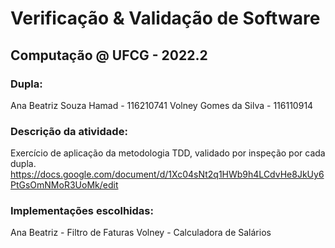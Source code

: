 # Verificação & Validação de Software
## Computação @ UFCG - 2022.2
### Dupla:
Ana Beatriz Souza Hamad - 116210741
Volney Gomes da Silva - 116110914

### Descrição da atividade:
Exercício de aplicação da metodologia TDD, validado por inspeção por cada dupla.
https://docs.google.com/document/d/1Xc04sNt2q1HWb9h4LCdvHe8JkUy6PtGsOmNMoR3UoMk/edit

### Implementações escolhidas:
Ana Beatriz - Filtro de Faturas
Volney - Calculadora de Salários
